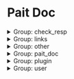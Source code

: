 # Pait Doc
<details><summary>Group: check_resp</summary>

### Name: TextResponseHanler.get

- API Info

    |Author|Status|Func|Summary|
    |---|---|---|---|
    |so1n    |undefined    |<abbr title="file:/home/so1n/github/pait/example/param_verify/tornado_example.py;line: 407">TextResponseHanler.get</abbr>|    |
- Path: /api/text-resp$
- Method: get
- Request:
- Response:

    - TextRespModel

        - Response Info

            |Status Code|Media Type|Desc|
            |---|---|---|
            |200|text/plain|text response|
        - Header
            {'X-Example-Type': 'text'}

### Name: HtmlResponseHanler.get

- API Info

    |Author|Status|Func|Summary|
    |---|---|---|---|
    |so1n    |undefined    |<abbr title="file:/home/so1n/github/pait/example/param_verify/tornado_example.py;line: 415">HtmlResponseHanler.get</abbr>|    |
- Path: /api/html-resp$
- Method: get
- Request:
- Response:

    - HtmlRespModel

        - Response Info

            |Status Code|Media Type|Desc|
            |---|---|---|
            |200|text/html|html response|
        - Header
            {'X-Example-Type': 'html'}

### Name: FileResponseHanler.get

- API Info

    |Author|Status|Func|Summary|
    |---|---|---|---|
    |so1n    |undefined    |<abbr title="file:/home/so1n/github/pait/example/param_verify/tornado_example.py;line: 423">FileResponseHanler.get</abbr>|    |
- Path: /api/file-resp$
- Method: get
- Request:
- Response:

    - FileRespModel

        - Response Info

            |Status Code|Media Type|Desc|
            |---|---|---|
            |200|application/octet-stream|file response|
        - Header
            {'X-Example-Type': 'file'}

</details><details><summary>Group: links</summary>

### Name: LoginHanlder.post

- API Info

    |Author|Status|Func|Summary|
    |---|---|---|---|
    |so1n    |undefined    |<abbr title="file:/home/so1n/github/pait/example/param_verify/tornado_example.py;line: 436">LoginHanlder.post</abbr>|    |
- Path: /api/login$
- Method: post
- Request:
    - Body Param

        |Param Name|Type|Default|Example|Desc|Other|
        |---|---|---|---|---|---|
        |password|string|**`Required`**| |password||
        |uid|string|**`Required`**| |user id||
- Response:

    - LoginRespModel

        - Response Info

            |Status Code|Media Type|Desc|
            |---|---|---|
            |200|application/json|login response|
        - Response Data

            |Param Name|Type|Default|Example|Desc|Other|
            |---|---|---|---|---|---|
            |code|integer| | |api code||
            |data.token|string|**`Required`**| | ||
            |msg|string|success| |api status msg||
        - Example Response Json Data

            ```json
            {
              "code": 0,
              "msg": "success",
              "data": {
                "token": ""
              }
            }
            ```


### Name: GetUserHandler.get

- API Info

    |Author|Status|Func|Summary|
    |---|---|---|---|
    |so1n    |undefined    |<abbr title="file:/home/so1n/github/pait/example/param_verify/tornado_example.py;line: 449">GetUserHandler.get</abbr>|    |
- Path: /api/user$
- Method: get
- Request:
    - Header Param

        |Param Name|Type|Default|Example|Desc|Other|
        |---|---|---|---|---|---|
        |token|string| | |token||
- Response:

    - SuccessRespModel

        - Response Info

            |Status Code|Media Type|Desc|
            |---|---|---|
            |200|application/json|success response|
        - Response Data

            |Param Name|Type|Default|Example|Desc|Other|
            |---|---|---|---|---|---|
            |code|integer| | |api code||
            |msg|string|success| |api status msg||
        - Example Response Json Data

            ```json
            {
              "code": 0,
              "msg": "success"
            }
            ```


</details><details><summary>Group: other</summary>

### Name: ~~RaiseTipHandler.post~~



**Desc**:test pait raise tip

- API Info

    |Author|Status|Func|Summary|
    |---|---|---|---|
    |so1n    |<font color=#DC143C>abandoned</font>    |<abbr title="file:/home/so1n/github/pait/example/param_verify/tornado_example.py;line: 81">RaiseTipHandler.post</abbr>|    |
- Path: /api/raise-tip$
- Method: post
- Request:
    - Header Param

        |Param Name|Type|Default|Example|Desc|Other|
        |---|---|---|---|---|---|
        |content__type|string|**`Required`**| |content-type||
- Response:

    - SimpleRespModel

        - Response Info

            |Status Code|Media Type|Desc|
            |---|---|---|
            |200|application/json|success response|
        - Response Data

            |Param Name|Type|Default|Example|Desc|Other|
            |---|---|---|---|---|---|
            |code|integer| | |api code||
            |data|object|**`Required`**| |success result||
            |msg|string|success| |api status msg||
        - Example Response Json Data

            ```json
            {
              "code": 0,
              "msg": "success",
              "data": {}
            }
            ```

    - FailRespModel

        - Response Info

            |Status Code|Media Type|Desc|
            |---|---|---|
            |200|application/json|fail response|
        - Response Data

            |Param Name|Type|Default|Example|Desc|Other|
            |---|---|---|---|---|---|
            |code|integer|1| |api code||
            |msg|string|fail| |api status msg||
        - Example Response Json Data

            ```json
            {
              "code": 1,
              "msg": "fail"
            }
            ```


### Name: DependHandler.post



**Desc**:Test Method:Post request, Pydantic Model

- API Info

    |Author|Status|Func|Summary|
    |---|---|---|---|
    |so1n    |<font color=#32CD32>release</font>    |<abbr title="file:/home/so1n/github/pait/example/param_verify/tornado_example.py;line: 117">DependHandler.post</abbr>|    |
- Path: /api/depend$
- Method: post
- Request:
    - Body Param

        |Param Name|Type|Default|Example|Desc|Other|
        |---|---|---|---|---|---|
        |age|integer|**`Required`**| |age|[`exclusiveMinimum:1`], [`exclusiveMaximum:100`]|
    - Header Param

        |Param Name|Type|Default|Example|Desc|Other|
        |---|---|---|---|---|---|
        |user-agent|string|**`Required`**| |user agent||
- Response:

    - SimpleRespModel

        - Response Info

            |Status Code|Media Type|Desc|
            |---|---|---|
            |200|application/json|success response|
        - Response Data

            |Param Name|Type|Default|Example|Desc|Other|
            |---|---|---|---|---|---|
            |code|integer| | |api code||
            |data|object|**`Required`**| |success result||
            |msg|string|success| |api status msg||
        - Example Response Json Data

            ```json
            {
              "code": 0,
              "msg": "success",
              "data": {}
            }
            ```

    - FailRespModel

        - Response Info

            |Status Code|Media Type|Desc|
            |---|---|---|
            |200|application/json|fail response|
        - Response Data

            |Param Name|Type|Default|Example|Desc|Other|
            |---|---|---|---|---|---|
            |code|integer|1| |api code||
            |msg|string|fail| |api status msg||
        - Example Response Json Data

            ```json
            {
              "code": 1,
              "msg": "fail"
            }
            ```


### Name: SameAliasHandler.get

- API Info

    |Author|Status|Func|Summary|
    |---|---|---|---|
    |so1n    |<font color=#32CD32>release</font>    |<abbr title="file:/home/so1n/github/pait/example/param_verify/tornado_example.py;line: 133">SameAliasHandler.get</abbr>|    |
- Path: /api/same-alias$
- Method: get
- Request:
    - Header Param

        |Param Name|Type|Default|Example|Desc|Other|
        |---|---|---|---|---|---|
        |token|string| | | ||
    - Query Param

        |Param Name|Type|Default|Example|Desc|Other|
        |---|---|---|---|---|---|
        |token|string| | | ||
- Response:

    - SimpleRespModel

        - Response Info

            |Status Code|Media Type|Desc|
            |---|---|---|
            |200|application/json|success response|
        - Response Data

            |Param Name|Type|Default|Example|Desc|Other|
            |---|---|---|---|---|---|
            |code|integer| | |api code||
            |data|object|**`Required`**| |success result||
            |msg|string|success| |api status msg||
        - Example Response Json Data

            ```json
            {
              "code": 0,
              "msg": "success",
              "data": {}
            }
            ```

    - FailRespModel

        - Response Info

            |Status Code|Media Type|Desc|
            |---|---|---|
            |200|application/json|fail response|
        - Response Data

            |Param Name|Type|Default|Example|Desc|Other|
            |---|---|---|---|---|---|
            |code|integer|1| |api code||
            |msg|string|fail| |api status msg||
        - Example Response Json Data

            ```json
            {
              "code": 1,
              "msg": "fail"
            }
            ```


### Name: PaitModelHanler.post



**Desc**:Test pait model

- API Info

    |Author|Status|Func|Summary|
    |---|---|---|---|
    |so1n    |<font color=#32CD32>release</font>    |<abbr title="file:/home/so1n/github/pait/example/param_verify/tornado_example.py;line: 304">PaitModelHanler.post</abbr>|    |
- Path: /api/pait-model$
- Method: post
- Request:
    - Body Param

        |Param Name|Type|Default|Example|Desc|Other|
        |---|---|---|---|---|---|
        |user_info|object|**`Required`**| | |[`properties:{'user_name': {'title': 'User Name', 'description': 'user name', 'maxLength': 4, 'minLength': 2, 'type': 'string'}, 'age': {'title': 'Age', 'description': 'age', 'exclusiveMinimum': 1, 'exclusiveMaximum': 100, 'type': 'integer'}}`], [`required:['user_name', 'age']`]|
    - Header Param

        |Param Name|Type|Default|Example|Desc|Other|
        |---|---|---|---|---|---|
        |user-agent|string|**`Required`**| |user agent||
    - Query Param

        |Param Name|Type|Default|Example|Desc|Other|
        |---|---|---|---|---|---|
        |uid|integer|**`Required`**| |user id|[`exclusiveMinimum:10`], [`exclusiveMaximum:1000`]|
- Response:

    - SimpleRespModel

        - Response Info

            |Status Code|Media Type|Desc|
            |---|---|---|
            |200|application/json|success response|
        - Response Data

            |Param Name|Type|Default|Example|Desc|Other|
            |---|---|---|---|---|---|
            |code|integer| | |api code||
            |data|object|**`Required`**| |success result||
            |msg|string|success| |api status msg||
        - Example Response Json Data

            ```json
            {
              "code": 0,
              "msg": "success",
              "data": {}
            }
            ```

    - FailRespModel

        - Response Info

            |Status Code|Media Type|Desc|
            |---|---|---|
            |200|application/json|fail response|
        - Response Data

            |Param Name|Type|Default|Example|Desc|Other|
            |---|---|---|---|---|---|
            |code|integer|1| |api code||
            |msg|string|fail| |api status msg||
        - Example Response Json Data

            ```json
            {
              "code": 1,
              "msg": "fail"
            }
            ```


### Name: DependContextmanagerHanler.get

- API Info

    |Author|Status|Func|Summary|
    |---|---|---|---|
    |so1n    |undefined    |<abbr title="file:/home/so1n/github/pait/example/param_verify/tornado_example.py;line: 311">DependContextmanagerHanler.get</abbr>|    |
- Path: /api/check-depend-contextmanager$
- Method: get
- Request:
    - Query Param

        |Param Name|Type|Default|Example|Desc|Other|
        |---|---|---|---|---|---|
        |is_raise|boolean| | | ||
        |uid|integer|**`Required`**| |user id|[`exclusiveMinimum:10`], [`exclusiveMaximum:1000`]|
- Response:

    - SuccessRespModel

        - Response Info

            |Status Code|Media Type|Desc|
            |---|---|---|
            |200|application/json|success response|
        - Response Data

            |Param Name|Type|Default|Example|Desc|Other|
            |---|---|---|---|---|---|
            |code|integer| | |api code||
            |msg|string|success| |api status msg||
        - Example Response Json Data

            ```json
            {
              "code": 0,
              "msg": "success"
            }
            ```

    - FailRespModel

        - Response Info

            |Status Code|Media Type|Desc|
            |---|---|---|
            |200|application/json|fail response|
        - Response Data

            |Param Name|Type|Default|Example|Desc|Other|
            |---|---|---|---|---|---|
            |code|integer|1| |api code||
            |msg|string|fail| |api status msg||
        - Example Response Json Data

            ```json
            {
              "code": 1,
              "msg": "fail"
            }
            ```


### Name: DependAsyncContextmanagerHanler.get

- API Info

    |Author|Status|Func|Summary|
    |---|---|---|---|
    |so1n    |undefined    |<abbr title="file:/home/so1n/github/pait/example/param_verify/tornado_example.py;line: 319">DependAsyncContextmanagerHanler.get</abbr>|    |
- Path: /api/check-depend-async-contextmanager$
- Method: get
- Request:
    - Query Param

        |Param Name|Type|Default|Example|Desc|Other|
        |---|---|---|---|---|---|
        |is_raise|boolean| | | ||
        |uid|integer|**`Required`**| |user id|[`exclusiveMinimum:10`], [`exclusiveMaximum:1000`]|
- Response:

    - SuccessRespModel

        - Response Info

            |Status Code|Media Type|Desc|
            |---|---|---|
            |200|application/json|success response|
        - Response Data

            |Param Name|Type|Default|Example|Desc|Other|
            |---|---|---|---|---|---|
            |code|integer| | |api code||
            |msg|string|success| |api status msg||
        - Example Response Json Data

            ```json
            {
              "code": 0,
              "msg": "success"
            }
            ```

    - FailRespModel

        - Response Info

            |Status Code|Media Type|Desc|
            |---|---|---|
            |200|application/json|fail response|
        - Response Data

            |Param Name|Type|Default|Example|Desc|Other|
            |---|---|---|---|---|---|
            |code|integer|1| |api code||
            |msg|string|fail| |api status msg||
        - Example Response Json Data

            ```json
            {
              "code": 1,
              "msg": "fail"
            }
            ```


### Name: PreDependContextmanagerHanler.get

- API Info

    |Author|Status|Func|Summary|
    |---|---|---|---|
    |so1n    |undefined    |<abbr title="file:/home/so1n/github/pait/example/param_verify/tornado_example.py;line: 327">PreDependContextmanagerHanler.get</abbr>|    |
- Path: /api/check-pre-depend-contextmanager$
- Method: get
- Request:
    - Query Param

        |Param Name|Type|Default|Example|Desc|Other|
        |---|---|---|---|---|---|
        |is_raise|boolean| | | ||
        |uid|integer|**`Required`**| |user id|[`exclusiveMinimum:10`], [`exclusiveMaximum:1000`]|
- Response:

    - SuccessRespModel

        - Response Info

            |Status Code|Media Type|Desc|
            |---|---|---|
            |200|application/json|success response|
        - Response Data

            |Param Name|Type|Default|Example|Desc|Other|
            |---|---|---|---|---|---|
            |code|integer| | |api code||
            |msg|string|success| |api status msg||
        - Example Response Json Data

            ```json
            {
              "code": 0,
              "msg": "success"
            }
            ```

    - FailRespModel

        - Response Info

            |Status Code|Media Type|Desc|
            |---|---|---|
            |200|application/json|fail response|
        - Response Data

            |Param Name|Type|Default|Example|Desc|Other|
            |---|---|---|---|---|---|
            |code|integer|1| |api code||
            |msg|string|fail| |api status msg||
        - Example Response Json Data

            ```json
            {
              "code": 1,
              "msg": "fail"
            }
            ```


### Name: PreDependAsyncContextmanagerHanler.get

- API Info

    |Author|Status|Func|Summary|
    |---|---|---|---|
    |so1n    |undefined    |<abbr title="file:/home/so1n/github/pait/example/param_verify/tornado_example.py;line: 337">PreDependAsyncContextmanagerHanler.get</abbr>|    |
- Path: /api/check-pre-depend-async-contextmanager$
- Method: get
- Request:
    - Query Param

        |Param Name|Type|Default|Example|Desc|Other|
        |---|---|---|---|---|---|
        |is_raise|boolean| | | ||
        |uid|integer|**`Required`**| |user id|[`exclusiveMinimum:10`], [`exclusiveMaximum:1000`]|
- Response:

    - SuccessRespModel

        - Response Info

            |Status Code|Media Type|Desc|
            |---|---|---|
            |200|application/json|success response|
        - Response Data

            |Param Name|Type|Default|Example|Desc|Other|
            |---|---|---|---|---|---|
            |code|integer| | |api code||
            |msg|string|success| |api status msg||
        - Example Response Json Data

            ```json
            {
              "code": 0,
              "msg": "success"
            }
            ```

    - FailRespModel

        - Response Info

            |Status Code|Media Type|Desc|
            |---|---|---|
            |200|application/json|fail response|
        - Response Data

            |Param Name|Type|Default|Example|Desc|Other|
            |---|---|---|---|---|---|
            |code|integer|1| |api code||
            |msg|string|fail| |api status msg||
        - Example Response Json Data

            ```json
            {
              "code": 1,
              "msg": "fail"
            }
            ```


</details><details><summary>Group: pait_doc</summary>

### Name: GetRedocHtmlHandle.get

- API Info

    |Author|Status|Func|Summary|
    |---|---|---|---|
    |    |undefined    |<abbr title="file:/home/so1n/github/pait/pait/app/tornado/_route.py;line: 54">AddDocRoute._gen_route.<locals>.GetRedocHtmlHandle.get</abbr>|    |
- Path: /api-doc/redoc$
- Method: get
- Request:
    - Query Param

        |Param Name|Type|Default|Example|Desc|Other|
        |---|---|---|---|---|---|
        |pin_code|string| | | ||
- Response:


### Name: GetSwaggerUiHtmlHandle.get

- API Info

    |Author|Status|Func|Summary|
    |---|---|---|---|
    |    |undefined    |<abbr title="file:/home/so1n/github/pait/pait/app/tornado/_route.py;line: 59">AddDocRoute._gen_route.<locals>.GetSwaggerUiHtmlHandle.get</abbr>|    |
- Path: /api-doc/swagger$
- Method: get
- Request:
    - Query Param

        |Param Name|Type|Default|Example|Desc|Other|
        |---|---|---|---|---|---|
        |pin_code|string| | | ||
- Response:


### Name: OpenApiHandle.get

- API Info

    |Author|Status|Func|Summary|
    |---|---|---|---|
    |    |undefined    |<abbr title="file:/home/so1n/github/pait/pait/app/tornado/_route.py;line: 64">AddDocRoute._gen_route.<locals>.OpenApiHandle.get</abbr>|    |
- Path: /api-doc/openapi.json$
- Method: get
- Request:
    - Query Param

        |Param Name|Type|Default|Example|Desc|Other|
        |---|---|---|---|---|---|
        |pin_code|string| | | ||
- Response:


### Name: GetRedocHtmlHandle.get

- API Info

    |Author|Status|Func|Summary|
    |---|---|---|---|
    |    |undefined    |<abbr title="file:/home/so1n/github/pait/pait/app/tornado/_route.py;line: 54">AddDocRoute._gen_route.<locals>.GetRedocHtmlHandle.get</abbr>|    |
- Path: /redoc$
- Method: get
- Request:
    - Query Param

        |Param Name|Type|Default|Example|Desc|Other|
        |---|---|---|---|---|---|
        |pin_code|string| | | ||
- Response:


### Name: GetSwaggerUiHtmlHandle.get

- API Info

    |Author|Status|Func|Summary|
    |---|---|---|---|
    |    |undefined    |<abbr title="file:/home/so1n/github/pait/pait/app/tornado/_route.py;line: 59">AddDocRoute._gen_route.<locals>.GetSwaggerUiHtmlHandle.get</abbr>|    |
- Path: /swagger$
- Method: get
- Request:
    - Query Param

        |Param Name|Type|Default|Example|Desc|Other|
        |---|---|---|---|---|---|
        |pin_code|string| | | ||
- Response:


### Name: OpenApiHandle.get

- API Info

    |Author|Status|Func|Summary|
    |---|---|---|---|
    |    |undefined    |<abbr title="file:/home/so1n/github/pait/pait/app/tornado/_route.py;line: 64">AddDocRoute._gen_route.<locals>.OpenApiHandle.get</abbr>|    |
- Path: /openapi.json$
- Method: get
- Request:
    - Query Param

        |Param Name|Type|Default|Example|Desc|Other|
        |---|---|---|---|---|---|
        |pin_code|string| | | ||
- Response:


</details><details><summary>Group: plugin</summary>

### Name: AutoCompleteJsonHandler.get



**Desc**:Test json plugin by resp type is dict

- API Info

    |Author|Status|Func|Summary|
    |---|---|---|---|
    |so1n    |undefined    |<abbr title="file:/home/so1n/github/pait/example/param_verify/tornado_example.py;line: 458">AutoCompleteJsonHandler.get</abbr>|    |
- Path: /api/auto-complete-json-plugin$
- Method: get
- Request:
    - Query Param

        |Param Name|Type|Default|Example|Desc|Other|
        |---|---|---|---|---|---|
        |age|integer|**`Required`**| |age|[`exclusiveMinimum:1`], [`exclusiveMaximum:100`]|
        |display_age|integer| | |display_age||
        |email|string|example@xxx.com| |user email||
        |uid|integer|**`Required`**| |user id|[`exclusiveMinimum:10`], [`exclusiveMaximum:1000`]|
        |user_name|string|**`Required`**| |user name|[`maxLength:4`], [`minLength:2`]|
- Response:

    - UserSuccessRespModel3

        - Response Info

            |Status Code|Media Type|Desc|
            |---|---|---|
            |200|application/json|success response|
        - Response Data

            |Param Name|Type|Default|Example|Desc|Other|
            |---|---|---|---|---|---|
            |code|integer| | |api code||
            |data.age|integer|**`Required`**| |age|[`exclusiveMinimum:1`], [`exclusiveMaximum:100`]|
            |data.email|string|**`Required`**| |user email||
            |data.uid|integer|**`Required`**| |user id|[`exclusiveMinimum:10`], [`exclusiveMaximum:1000`]|
            |data.user_name|string|**`Required`**| |user name|[`maxLength:4`], [`minLength:2`]|
            |msg|string|success| |api status msg||
        - Example Response Json Data

            ```json
            {
              "code": 0,
              "msg": "success",
              "data": {
                "uid": 0,
                "user_name": "",
                "age": 0,
                "email": ""
              }
            }
            ```


### Name: CheckJsonPluginHandler.get



**Desc**:Test json plugin by resp type is dict

- API Info

    |Author|Status|Func|Summary|
    |---|---|---|---|
    |so1n    |undefined    |<abbr title="file:/home/so1n/github/pait/example/param_verify/tornado_example.py;line: 483">CheckJsonPluginHandler.get</abbr>|    |
- Path: /api/check-json-plugin$
- Method: get
- Request:
    - Query Param

        |Param Name|Type|Default|Example|Desc|Other|
        |---|---|---|---|---|---|
        |age|integer|**`Required`**| |age|[`exclusiveMinimum:1`], [`exclusiveMaximum:100`]|
        |display_age|integer| | |display_age||
        |email|string|example@xxx.com| |user email||
        |uid|integer|**`Required`**| |user id|[`exclusiveMinimum:10`], [`exclusiveMaximum:1000`]|
        |user_name|string|**`Required`**| |user name|[`maxLength:4`], [`minLength:2`]|
- Response:

    - UserSuccessRespModel3

        - Response Info

            |Status Code|Media Type|Desc|
            |---|---|---|
            |200|application/json|success response|
        - Response Data

            |Param Name|Type|Default|Example|Desc|Other|
            |---|---|---|---|---|---|
            |code|integer| | |api code||
            |data.age|integer|**`Required`**| |age|[`exclusiveMinimum:1`], [`exclusiveMaximum:100`]|
            |data.email|string|**`Required`**| |user email||
            |data.uid|integer|**`Required`**| |user id|[`exclusiveMinimum:10`], [`exclusiveMaximum:1000`]|
            |data.user_name|string|**`Required`**| |user name|[`maxLength:4`], [`minLength:2`]|
            |msg|string|success| |api status msg||
        - Example Response Json Data

            ```json
            {
              "code": 0,
              "msg": "success",
              "data": {
                "uid": 0,
                "user_name": "",
                "age": 0,
                "email": ""
              }
            }
            ```


### Name: CheckJsonPlugin1Handler.get



**Desc**:Test json plugin by resp type is typed dict

- API Info

    |Author|Status|Func|Summary|
    |---|---|---|---|
    |so1n    |undefined    |<abbr title="file:/home/so1n/github/pait/example/param_verify/tornado_example.py;line: 526">CheckJsonPlugin1Handler.get</abbr>|    |
- Path: /api/check-json-plugin-1$
- Method: get
- Request:
    - Query Param

        |Param Name|Type|Default|Example|Desc|Other|
        |---|---|---|---|---|---|
        |age|integer|**`Required`**| |age|[`exclusiveMinimum:1`], [`exclusiveMaximum:100`]|
        |display_age|integer| | |display_age||
        |email|string|example@xxx.com| |user email||
        |uid|integer|**`Required`**| |user id|[`exclusiveMinimum:10`], [`exclusiveMaximum:1000`]|
        |user_name|string|**`Required`**| |user name|[`maxLength:4`], [`minLength:2`]|
- Response:

    - UserSuccessRespModel3

        - Response Info

            |Status Code|Media Type|Desc|
            |---|---|---|
            |200|application/json|success response|
        - Response Data

            |Param Name|Type|Default|Example|Desc|Other|
            |---|---|---|---|---|---|
            |code|integer| | |api code||
            |data.age|integer|**`Required`**| |age|[`exclusiveMinimum:1`], [`exclusiveMaximum:100`]|
            |data.email|string|**`Required`**| |user email||
            |data.uid|integer|**`Required`**| |user id|[`exclusiveMinimum:10`], [`exclusiveMaximum:1000`]|
            |data.user_name|string|**`Required`**| |user name|[`maxLength:4`], [`minLength:2`]|
            |msg|string|success| |api status msg||
        - Example Response Json Data

            ```json
            {
              "code": 0,
              "msg": "success",
              "data": {
                "uid": 0,
                "user_name": "",
                "age": 0,
                "email": ""
              }
            }
            ```


</details><details><summary>Group: user</summary>

### Name: PostHandler.post



**Desc**:Test Method:Post Pydantic Model

- API Info

    |Author|Status|Func|Summary|
    |---|---|---|---|
    |so1n    |<font color=#32CD32>release</font>    |<abbr title="file:/home/so1n/github/pait/example/param_verify/tornado_example.py;line: 96">PostHandler.post</abbr>|    |
- Path: /api/post$
- Method: post
- Request:
    - Body Param

        |Param Name|Type|Default|Example|Desc|Other|
        |---|---|---|---|---|---|
        |age|integer|**`Required`**|25|age|[`exclusiveMinimum:1`], [`exclusiveMaximum:100`]|
        |sex|enum|Only choose from: `man`,`woman`| |sex|[`enum:['man', 'woman']`]|
        |uid|integer|**`Required`**|123|user id|[`exclusiveMinimum:10`], [`exclusiveMaximum:1000`]|
        |user_name|string|**`Required`**|so1n|user name|[`maxLength:4`], [`minLength:2`]|
    - Header Param

        |Param Name|Type|Default|Example|Desc|Other|
        |---|---|---|---|---|---|
        |Content-Type|string|**`Required`**| |content-type||
- Response:

    - UserSuccessRespModel

        - Response Info

            |Status Code|Media Type|Desc|
            |---|---|---|
            |200|application/json|success response|
        - Response Data

            |Param Name|Type|Default|Example|Desc|Other|
            |---|---|---|---|---|---|
            |code|integer| | |api code||
            |data.age|integer|99| |age|[`exclusiveMinimum:1`], [`exclusiveMaximum:100`]|
            |data.content_type|string|**`Required`**| |content-type||
            |data.uid|integer|666| |user id|[`exclusiveMinimum:10`], [`exclusiveMaximum:1000`]|
            |data.user_name|string|mock_name| |user name|[`maxLength:10`], [`minLength:2`]|
            |msg|string|success| |api status msg||
        - Example Response Json Data

            ```json
            {
              "code": 0,
              "msg": "success",
              "data": {
                "uid": 666,
                "user_name": "mock_name",
                "age": 99,
                "sex": "man",
                "content_type": ""
              }
            }
            ```

    - FailRespModel

        - Response Info

            |Status Code|Media Type|Desc|
            |---|---|---|
            |200|application/json|fail response|
        - Response Data

            |Param Name|Type|Default|Example|Desc|Other|
            |---|---|---|---|---|---|
            |code|integer|1| |api code||
            |msg|string|fail| |api status msg||
        - Example Response Json Data

            ```json
            {
              "code": 1,
              "msg": "fail"
            }
            ```


### Name: FieldDefaultFactoryHandler.post

- API Info

    |Author|Status|Func|Summary|
    |---|---|---|---|
    |so1n    |<font color=#00BFFF>test</font>    |<abbr title="file:/home/so1n/github/pait/example/param_verify/tornado_example.py;line: 145">FieldDefaultFactoryHandler.post</abbr>|    |
- Path: /api/field-default-factory$
- Method: post
- Request:
    - Body Param

        |Param Name|Type|Default|Example|Desc|Other|
        |---|---|---|---|---|---|
        |data_dict|object|**`Required`**| |test default factory||
        |data_list|array|**`Required`**| |test default factory|[`items:{'type': 'string'}`]|
        |demo_value|integer|**`Required`**| |Json body value not empty||
- Response:

    - SimpleRespModel

        - Response Info

            |Status Code|Media Type|Desc|
            |---|---|---|
            |200|application/json|success response|
        - Response Data

            |Param Name|Type|Default|Example|Desc|Other|
            |---|---|---|---|---|---|
            |code|integer| | |api code||
            |data|object|**`Required`**| |success result||
            |msg|string|success| |api status msg||
        - Example Response Json Data

            ```json
            {
              "code": 0,
              "msg": "success",
              "data": {}
            }
            ```

    - FailRespModel

        - Response Info

            |Status Code|Media Type|Desc|
            |---|---|---|
            |200|application/json|fail response|
        - Response Data

            |Param Name|Type|Default|Example|Desc|Other|
            |---|---|---|---|---|---|
            |code|integer|1| |api code||
            |msg|string|fail| |api status msg||
        - Example Response Json Data

            ```json
            {
              "code": 1,
              "msg": "fail"
            }
            ```


### Name: PaitBaseFieldHandler.post

- API Info

    |Author|Status|Func|Summary|
    |---|---|---|---|
    |so1n    |<font color=#32CD32>release</font>    |<abbr title="file:/home/so1n/github/pait/example/param_verify/tornado_example.py;line: 162">PaitBaseFieldHandler.post</abbr>|    |
- Path: /api/pait-base-field/(?P<age>\w+)$
- Method: post
- Request:
    - Cookie Param

        |Param Name|Type|Default|Example|Desc|Other|
        |---|---|---|---|---|---|
        |cookie|object|**`Required`**| |cookie||
    - File Param

        |Param Name|Type|Default|Example|Desc|Other|
        |---|---|---|---|---|---|
        |upload_file|object|**`Required`**| |upload file||
    - Form Param

        |Param Name|Type|Default|Example|Desc|Other|
        |---|---|---|---|---|---|
        |a|string|**`Required`**| |form data||
        |b|string|**`Required`**| |form data||
    - Multiform Param

        |Param Name|Type|Default|Example|Desc|Other|
        |---|---|---|---|---|---|
        |c|array|**`Required`**| |form data|[`items:{'type': 'string'}`]|
    - Multiquery Param

        |Param Name|Type|Default|Example|Desc|Other|
        |---|---|---|---|---|---|
        |multi_user_name|array|**`Required`**| |user name|[`maxLength:4`], [`minLength:2`], [`items:{'type': 'string', 'minLength': 2, 'maxLength': 4}`]|
    - Path Param

        |Param Name|Type|Default|Example|Desc|Other|
        |---|---|---|---|---|---|
        |age|integer|**`Required`**| |age|[`exclusiveMinimum:1`], [`exclusiveMaximum:100`]|
    - Query Param

        |Param Name|Type|Default|Example|Desc|Other|
        |---|---|---|---|---|---|
        |email|string|example@xxx.com| |user email||
        |sex|enum|Only choose from: `man`,`woman`| |sex|[`enum:['man', 'woman']`]|
        |uid|integer|**`Required`**| |user id|[`exclusiveMinimum:10`], [`exclusiveMaximum:1000`]|
        |user_name|string|**`Required`**| |user name|[`maxLength:4`], [`minLength:2`]|
- Response:

    - SimpleRespModel

        - Response Info

            |Status Code|Media Type|Desc|
            |---|---|---|
            |200|application/json|success response|
        - Response Data

            |Param Name|Type|Default|Example|Desc|Other|
            |---|---|---|---|---|---|
            |code|integer| | |api code||
            |data|object|**`Required`**| |success result||
            |msg|string|success| |api status msg||
        - Example Response Json Data

            ```json
            {
              "code": 0,
              "msg": "success",
              "data": {}
            }
            ```

    - FailRespModel

        - Response Info

            |Status Code|Media Type|Desc|
            |---|---|---|
            |200|application/json|fail response|
        - Response Data

            |Param Name|Type|Default|Example|Desc|Other|
            |---|---|---|---|---|---|
            |code|integer|1| |api code||
            |msg|string|fail| |api status msg||
        - Example Response Json Data

            ```json
            {
              "code": 1,
              "msg": "fail"
            }
            ```


### Name: MockHandler.get



**Desc**:Test Field

- API Info

    |Author|Status|Func|Summary|
    |---|---|---|---|
    |so1n    |<font color=#32CD32>release</font>    |<abbr title="file:/home/so1n/github/pait/example/param_verify/tornado_example.py;line: 270">MockHandler.get</abbr>|    |
- Path: /api/mock/(?P<age>\w+)$
- Method: get
- Request:
    - Multiquery Param

        |Param Name|Type|Default|Example|Desc|Other|
        |---|---|---|---|---|---|
        |multi_user_name|array|**`Required`**| |user name|[`maxLength:4`], [`minLength:2`], [`items:{'type': 'string', 'minLength': 2, 'maxLength': 4}`]|
    - Path Param

        |Param Name|Type|Default|Example|Desc|Other|
        |---|---|---|---|---|---|
        |age|integer|**`Required`**| |age||
    - Query Param

        |Param Name|Type|Default|Example|Desc|Other|
        |---|---|---|---|---|---|
        |email|string|example@xxx.com| |user email||
        |sex|enum|Only choose from: `man`,`woman`| |sex|[`enum:['man', 'woman']`]|
        |uid|integer|**`Required`**| |user id|[`exclusiveMinimum:10`], [`exclusiveMaximum:1000`]|
        |user_name|string|**`Required`**| |user name|[`maxLength:4`], [`minLength:2`]|
- Response:

    - UserSuccessRespModel2

        - Response Info

            |Status Code|Media Type|Desc|
            |---|---|---|
            |200|application/json|success response|
        - Response Data

            |Param Name|Type|Default|Example|Desc|Other|
            |---|---|---|---|---|---|
            |code|integer| | |api code||
            |data.age|integer|**`Required`**|99|age|[`exclusiveMinimum:1`], [`exclusiveMaximum:100`]|
            |data.email|string|**`Required`**|example@so1n.me|user email||
            |data.multi_user_name|array|**`Required`**|['mock_name']|user name|[`maxLength:10`], [`minLength:2`], [`items:{'type': 'string', 'minLength': 2, 'maxLength': 10}`]|
            |data.uid|integer|**`Required`**|666|user id|[`exclusiveMinimum:10`], [`exclusiveMaximum:1000`]|
            |data.user_name|string|**`Required`**|mock_name|user name|[`maxLength:10`], [`minLength:2`]|
            |msg|string|success| |api status msg||
        - Example Response Json Data

            ```json
            {
              "code": 0,
              "msg": "success",
              "data": {
                "uid": 666,
                "user_name": "mock_name",
                "multi_user_name": [],
                "sex": "man",
                "age": 99,
                "email": "example@so1n.me"
              }
            }
            ```

    - FailRespModel

        - Response Info

            |Status Code|Media Type|Desc|
            |---|---|---|
            |200|application/json|fail response|
        - Response Data

            |Param Name|Type|Default|Example|Desc|Other|
            |---|---|---|---|---|---|
            |code|integer|1| |api code||
            |msg|string|fail| |api status msg||
        - Example Response Json Data

            ```json
            {
              "code": 1,
              "msg": "fail"
            }
            ```


### Name: CbvHandler.get



**Desc**:Text Pydantic Model and Field

- API Info

    |Author|Status|Func|Summary|
    |---|---|---|---|
    |so1n    |<font color=#32CD32>release</font>    |<abbr title="file:/home/so1n/github/pait/example/param_verify/tornado_example.py;line: 351">CbvHandler.get</abbr>|    |
- Path: /api/cbv$
- Method: get
- Request:
    - Header Param

        |Param Name|Type|Default|Example|Desc|Other|
        |---|---|---|---|---|---|
        |Content-Type|string|**`Required`**| | ||
    - Query Param

        |Param Name|Type|Default|Example|Desc|Other|
        |---|---|---|---|---|---|
        |age|integer|**`Required`**|25|age|[`exclusiveMinimum:1`], [`exclusiveMaximum:100`]|
        |sex|enum|Only choose from: `man`,`woman`| |sex|[`enum:['man', 'woman']`]|
        |uid|integer|**`Required`**| |user id|[`exclusiveMinimum:10`], [`exclusiveMaximum:1000`]|
        |user_name|string|**`Required`**| |user name|[`maxLength:4`], [`minLength:2`]|
- Response:

    - UserSuccessRespModel

        - Response Info

            |Status Code|Media Type|Desc|
            |---|---|---|
            |200|application/json|success response|
        - Response Data

            |Param Name|Type|Default|Example|Desc|Other|
            |---|---|---|---|---|---|
            |code|integer| | |api code||
            |data.age|integer|99| |age|[`exclusiveMinimum:1`], [`exclusiveMaximum:100`]|
            |data.content_type|string|**`Required`**| |content-type||
            |data.uid|integer|666| |user id|[`exclusiveMinimum:10`], [`exclusiveMaximum:1000`]|
            |data.user_name|string|mock_name| |user name|[`maxLength:10`], [`minLength:2`]|
            |msg|string|success| |api status msg||
        - Example Response Json Data

            ```json
            {
              "code": 0,
              "msg": "success",
              "data": {
                "uid": 666,
                "user_name": "mock_name",
                "age": 99,
                "sex": "man",
                "content_type": ""
              }
            }
            ```

    - FailRespModel

        - Response Info

            |Status Code|Media Type|Desc|
            |---|---|---|
            |200|application/json|fail response|
        - Response Data

            |Param Name|Type|Default|Example|Desc|Other|
            |---|---|---|---|---|---|
            |code|integer|1| |api code||
            |msg|string|fail| |api status msg||
        - Example Response Json Data

            ```json
            {
              "code": 1,
              "msg": "fail"
            }
            ```


### Name: CbvHandler.post



**Desc**:test cbv post method

- API Info

    |Author|Status|Func|Summary|
    |---|---|---|---|
    |so1n    |<font color=#32CD32>release</font>    |<abbr title="file:/home/so1n/github/pait/example/param_verify/tornado_example.py;line: 378">CbvHandler.post</abbr>|    |
- Path: /api/cbv$
- Method: post
- Request:
    - Body Param

        |Param Name|Type|Default|Example|Desc|Other|
        |---|---|---|---|---|---|
        |age|integer|**`Required`**|25|age|[`exclusiveMinimum:1`], [`exclusiveMaximum:100`]|
        |sex|enum|Only choose from: `man`,`woman`| |sex|[`enum:['man', 'woman']`]|
        |uid|integer|**`Required`**| |user id|[`exclusiveMinimum:10`], [`exclusiveMaximum:1000`]|
        |user_name|string|**`Required`**| |user name|[`maxLength:4`], [`minLength:2`]|
    - Header Param

        |Param Name|Type|Default|Example|Desc|Other|
        |---|---|---|---|---|---|
        |Content-Type|string|**`Required`**| | ||
- Response:

    - UserSuccessRespModel

        - Response Info

            |Status Code|Media Type|Desc|
            |---|---|---|
            |200|application/json|success response|
        - Response Data

            |Param Name|Type|Default|Example|Desc|Other|
            |---|---|---|---|---|---|
            |code|integer| | |api code||
            |data.age|integer|99| |age|[`exclusiveMinimum:1`], [`exclusiveMaximum:100`]|
            |data.content_type|string|**`Required`**| |content-type||
            |data.uid|integer|666| |user id|[`exclusiveMinimum:10`], [`exclusiveMaximum:1000`]|
            |data.user_name|string|mock_name| |user name|[`maxLength:10`], [`minLength:2`]|
            |msg|string|success| |api status msg||
        - Example Response Json Data

            ```json
            {
              "code": 0,
              "msg": "success",
              "data": {
                "uid": 666,
                "user_name": "mock_name",
                "age": 99,
                "sex": "man",
                "content_type": ""
              }
            }
            ```

    - FailRespModel

        - Response Info

            |Status Code|Media Type|Desc|
            |---|---|---|
            |200|application/json|fail response|
        - Response Data

            |Param Name|Type|Default|Example|Desc|Other|
            |---|---|---|---|---|---|
            |code|integer|1| |api code||
            |msg|string|fail| |api status msg||
        - Example Response Json Data

            ```json
            {
              "code": 1,
              "msg": "fail"
            }
            ```


### Name: CheckParamHandler.get



**Desc**:Test check param

- API Info

    |Author|Status|Func|Summary|
    |---|---|---|---|
    |so1n    |<font color=#32CD32>release</font>    |<abbr title="file:/home/so1n/github/pait/example/param_verify/tornado_example.py;line: 204">CheckParamHandler.get</abbr>|    |
- Path: /api/check-param$
- Method: get
- Request:
    - Query Param

        |Param Name|Type|Default|Example|Desc|Other|
        |---|---|---|---|---|---|
        |age|integer|**`Required`**| |age|[`exclusiveMinimum:1`], [`exclusiveMaximum:100`]|
        |alias_user_name|string| | |user name|[`maxLength:4`], [`minLength:2`]|
        |birthday|string| | |birthday||
        |email|string|example@xxx.com| |user email||
        |sex|enum|Only choose from: `man`,`woman`| |sex|[`enum:['man', 'woman']`]|
        |uid|integer|**`Required`**| |user id|[`exclusiveMinimum:10`], [`exclusiveMaximum:1000`]|
        |user_name|string| | |user name|[`maxLength:4`], [`minLength:2`]|
- Response:

    - UserSuccessRespModel2

        - Response Info

            |Status Code|Media Type|Desc|
            |---|---|---|
            |200|application/json|success response|
        - Response Data

            |Param Name|Type|Default|Example|Desc|Other|
            |---|---|---|---|---|---|
            |code|integer| | |api code||
            |data.age|integer|**`Required`**|99|age|[`exclusiveMinimum:1`], [`exclusiveMaximum:100`]|
            |data.email|string|**`Required`**|example@so1n.me|user email||
            |data.multi_user_name|array|**`Required`**|['mock_name']|user name|[`maxLength:10`], [`minLength:2`], [`items:{'type': 'string', 'minLength': 2, 'maxLength': 10}`]|
            |data.uid|integer|**`Required`**|666|user id|[`exclusiveMinimum:10`], [`exclusiveMaximum:1000`]|
            |data.user_name|string|**`Required`**|mock_name|user name|[`maxLength:10`], [`minLength:2`]|
            |msg|string|success| |api status msg||
        - Example Response Json Data

            ```json
            {
              "code": 0,
              "msg": "success",
              "data": {
                "uid": 666,
                "user_name": "mock_name",
                "multi_user_name": [],
                "sex": "man",
                "age": 99,
                "email": "example@so1n.me"
              }
            }
            ```

    - FailRespModel

        - Response Info

            |Status Code|Media Type|Desc|
            |---|---|---|
            |200|application/json|fail response|
        - Response Data

            |Param Name|Type|Default|Example|Desc|Other|
            |---|---|---|---|---|---|
            |code|integer|1| |api code||
            |msg|string|fail| |api status msg||
        - Example Response Json Data

            ```json
            {
              "code": 1,
              "msg": "fail"
            }
            ```


### Name: CheckRespHandler.get



**Desc**:Test test-helper check response

- API Info

    |Author|Status|Func|Summary|
    |---|---|---|---|
    |so1n    |<font color=#32CD32>release</font>    |<abbr title="file:/home/so1n/github/pait/example/param_verify/tornado_example.py;line: 241">CheckRespHandler.get</abbr>|    |
- Path: /api/check-resp$
- Method: get
- Request:
    - Query Param

        |Param Name|Type|Default|Example|Desc|Other|
        |---|---|---|---|---|---|
        |age|integer|**`Required`**| |age|[`exclusiveMinimum:1`], [`exclusiveMaximum:100`]|
        |display_age|integer| | |display_age||
        |email|string|example@xxx.com| |user email||
        |uid|integer|**`Required`**| |user id|[`exclusiveMinimum:10`], [`exclusiveMaximum:1000`]|
        |user_name|string|**`Required`**| |user name|[`maxLength:4`], [`minLength:2`]|
- Response:

    - UserSuccessRespModel3

        - Response Info

            |Status Code|Media Type|Desc|
            |---|---|---|
            |200|application/json|success response|
        - Response Data

            |Param Name|Type|Default|Example|Desc|Other|
            |---|---|---|---|---|---|
            |code|integer| | |api code||
            |data.age|integer|**`Required`**| |age|[`exclusiveMinimum:1`], [`exclusiveMaximum:100`]|
            |data.email|string|**`Required`**| |user email||
            |data.uid|integer|**`Required`**| |user id|[`exclusiveMinimum:10`], [`exclusiveMaximum:1000`]|
            |data.user_name|string|**`Required`**| |user name|[`maxLength:4`], [`minLength:2`]|
            |msg|string|success| |api status msg||
        - Example Response Json Data

            ```json
            {
              "code": 0,
              "msg": "success",
              "data": {
                "uid": 0,
                "user_name": "",
                "age": 0,
                "email": ""
              }
            }
            ```

    - FailRespModel

        - Response Info

            |Status Code|Media Type|Desc|
            |---|---|---|
            |200|application/json|fail response|
        - Response Data

            |Param Name|Type|Default|Example|Desc|Other|
            |---|---|---|---|---|---|
            |code|integer|1| |api code||
            |msg|string|fail| |api status msg||
        - Example Response Json Data

            ```json
            {
              "code": 1,
              "msg": "fail"
            }
            ```


</details>
